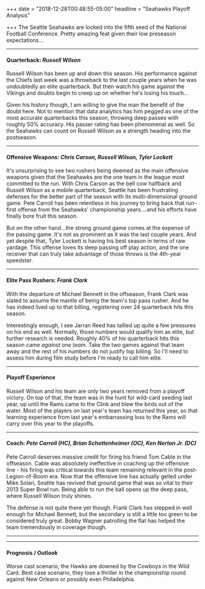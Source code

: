 +++
date = "2018-12-28T00:48:55-05:00"
headline = "Seahawks Playoff Analysis"

+++
The Seattle Seahawks are locked into the fifth seed of the National Football Conference. Pretty amazing feat given their low preseason expectations...

***

#### Quarterback: _Russell Wilson_

Russell Wilson has been up and down this season. His performance against the Chiefs last week was a throwback to the last couple years when he was undoubtedly an elite quarterback. But then watch his game against the Vikings and doubts begin to creep up on whether he's losing his touch...

Given his history though, I am willing to give the man the benefit of the doubt here. Not to mention that data analytics has him pegged as one of the most accurate quarterbacks this season, throwing deep passes with roughly 50% accuracy. His passer rating has been phenomenal as well. So the Seahawks can count on Russell Wilson as a strength heading into the postseason.

***

#### Offensive Weapons: _Chris Carson, Russell Wilson, Tyler Lockett_

It's unsurprising to see two rushers being deemed as the main offensive weapons given that the Seahawks are the one team in the league most committed to the run. With Chris Carson as the bell cow halfback and Russell Wilson as a mobile quarterback, Seattle has been frustrating defenses for the better part of the season with its multi-dimensional ground game. Pete Carroll has been relentless in his journey to bring back that run-first offense from the Seahawks' championship years....and his efforts have finally bore fruit this season.

But on the other hand...the strong ground game comes at the expense of the passing game. It's not as prominent as it was the last couple years. And yet despite that, Tyler Lockett is having his best season in terms of raw yardage.  This offense loves its deep passing off play action, and the one receiver that can truly take advantage of those throws is the 4th-year speedster.

***

#### Elite Pass Rushers: _Frank Clark_

With the departure of Michael Bennett in the offseason, Frank Clark was slated to assume the mantle of being the team's top pass rusher. And he has indeed lived up to that billing, registering over 24 quarterback hits this season.

Interestingly enough, I see Jarran Reed has tallied up quite a few pressures on his end as well. Normally, those numbers would qualify him as elite, but further research is needed. Roughly 40% of his quarterback hits this season came _against one team_. Take the two games against that team away and the rest of his numbers do not justify top billing. So I'll need to assess him during film study before I'm ready to call him elite.

***

#### Playoff Experience

Russell Wilson and his team are only two years removed from a playoff victory. On top of that, the team was in the hunt for wild-card seeding last year, up until the Rams came to the Clink and blew the birds out of the water. Most of the players on last year's team has returned this year, so that learning experience from last year's embarrassing loss to the Rams will carry over this year to the playoffs.

***

#### Coach: _Pete Carroll (HC), Brian Schottenheimer (OC), Ken Norton Jr. (DC)_

Pete Carroll deserves massive credit for firing his friend Tom Cable in the offseason. Cable was absolutely ineffective in coaching up the offensive line - his firing was critical towards this team remaining relevant in the post-Legion-of-Boom era. Now that the offensive line has actually gelled under Mike Solari, Seattle has revived that ground game that was so vital to their 2013 Super Bowl run. Being able to run the ball opens up the deep pass, where Russell Wilson truly shines.

The defense is not quite there yet though. Frank Clark has stepped in well enough for Michael Bennett, but the secondary is still a little too green to be considered truly great. Bobby Wagner patrolling the flat has helped the team tremendously in coverage though.

***

***

#### Prognosis / Outlook

Worse cast scenario, the Hawks are downed by the Cowboys in the Wild Card. Best case scenario, they lose a thriller in the championship round against New Orleans or possibly even Philadelphia.
